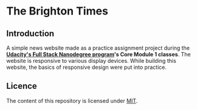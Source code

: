 # The Brighton Times 
## Introduction
A simple news website made as a practice assignment project during the **[Udacity's Full Stack Nanodegree program](https://in.udacity.com/course/full-stack-web-developer-nanodegree--nd004/)'s Core Module 1 classes**.
The website is responsive to various display devices.
While building this website, the basics of responsive design were put into practice.

## Licence
The content of this repository is licensed under [MIT](https://choosealicense.com/licenses/mit/).
